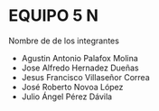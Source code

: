# EQUIPO 5 N

Nombre de de los integrantes

<ul>
  <li>Agustin Antonio Palafox Molina</li>

<li>Jose Alfredo Hernadez Dueñas</li>

<li>Jesus Francisco Villaseñor Correa</li>

<li>José Roberto Novoa López</li>

<li>Julio Ángel Pérez Dávila </li>
</ul>
